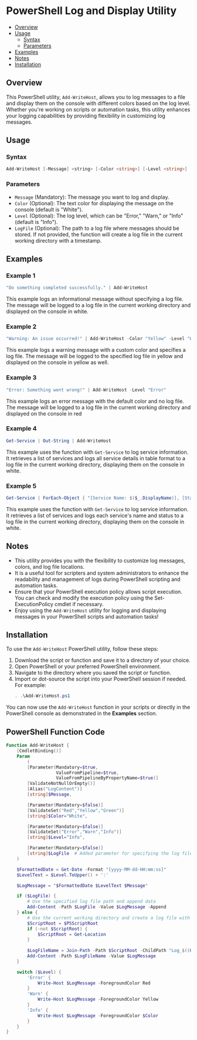 # PowerShell Log and Display Utility

- [Overview](#overview)
- [Usage](#usage)
  - [Syntax](#syntax)
  - [Parameters](#parameters)
- [Examples](#examples)
- [Notes](#notes)
- [Installation](#installation)

## Overview

This PowerShell utility, `Add-WriteHost`, allows you to log messages to a file and display them on the console with different colors based on the log level. Whether you're working on scripts or automation tasks, this utility enhances your logging capabilities by providing flexibility in customizing log messages.

## Usage

### Syntax

```powershell
Add-WriteHost [-Message] <string> [-Color <string>] [-Level <string>] [-LogFile <string>]
```
### Parameters

- `Message` (Mandatory): The message you want to log and display.
- `Color` (Optional): The text color for displaying the message on the console (default is "White").
- `Level` (Optional): The log level, which can be "Error," "Warn," or "Info" (default is "Info").
- `LogFile` (Optional): The path to a log file where messages should be stored. If not provided, the function will create a log file in the current working directory with a timestamp.

## Examples
### Example 1

```powershell
"Do something completed successfully." | Add-WriteHost
```
This example logs an informational message without specifying a log file. The message will be logged to a log file in the current working directory and displayed on the console in white.

### Example 2
```powershell
"Warning: An issue occurred!" | Add-WriteHost -Color "Yellow" -Level "Warn" -LogFile "C:\Logs\MyScript.log"
```
This example logs a warning message with a custom color and specifies a log file. The message will be logged to the specified log file in yellow and displayed on the console in yellow as well.

### Example 3
```powershell
"Error: Something went wrong!" | Add-WriteHost -Level "Error"
```
This example logs an error message with the default color and no log file. The message will be logged to a log file in the current working directory and displayed on the console in red

### Example 4
```powershell
Get-Service | Out-String | Add-WriteHost
```
This example uses the function with `Get-Service` to log service information. It retrieves a list of services and logs all service details in table format to a log file in the current working directory, displaying them on the console in white.
### Example 5
```powershell
Get-Service | ForEach-Object { "[Service Name: $($_.DisplayName)], [Status: $($_.Status)]" | Add-WriteHost }
```
This example uses the function with `Get-Service` to log service information. It retrieves a list of services and logs each service's name and status to a log file in the current working directory, displaying them on the console in white.
## Notes
- This utility provides you with the flexibility to customize log messages, colors, and log file locations.
- It is a useful tool for scripters and system administrators to enhance the readability and management of logs during PowerShell scripting and automation tasks.
- Ensure that your PowerShell execution policy allows script execution. You can check and modify the execution policy using the Set-ExecutionPolicy cmdlet if necessary.
- Enjoy using the `Add-WriteHost` utility for logging and displaying messages in your PowerShell scripts and automation tasks!

## Installation

To use the `Add-WriteHost` PowerShell utility, follow these steps:

1. Download the script or function and save it to a directory of your choice.
2. Open PowerShell or your preferred PowerShell environment.
3. Navigate to the directory where you saved the script or function.
4. Import or dot-source the script into your PowerShell session if needed. For example:
   ```powershell
   . .\Add-WriteHost.ps1
    ```
You can now use the `Add-WriteHost` function in your scripts or directly in the PowerShell console as demonstrated in the **Examples** section.

## PowerShell Function Code

```powershell
Function Add-WriteHost {
    [CmdletBinding()] 
    Param 
        ( 
        [Parameter(Mandatory=$true, 
                   ValueFromPipeline=$true,
                   ValueFromPipelineByPropertyName=$true)] 
        [ValidateNotNullOrEmpty()] 
        [Alias("LogContent")] 
        [string]$Message, 

        [Parameter(Mandatory=$false)] 
        [ValidateSet("Red","Yellow","Green")] 
        [string]$Color="White",

        [Parameter(Mandatory=$false)] 
        [ValidateSet("Error","Warn","Info")] 
        [string]$Level="Info",

        [Parameter(Mandatory=$false)]
        [string]$LogFile  # Added parameter for specifying the log file path
    )

    $FormattedDate = Get-Date -Format "[yyyy-MM-dd-HH:mm:ss]"
    $LevelText = $Level.ToUpper() + ':'

    $LogMessage = "$FormattedDate $LevelText $Message"

    if ($LogFile) {
        # Use the specified log file path and append data
        Add-Content -Path $LogFile -Value $LogMessage -Append
    } else {
        # Use the current working directory and create a log file with a timestamp
        $ScriptRoot = $PSScriptRoot
        if (-not $ScriptRoot) {
            $ScriptRoot = Get-Location
        }
        
        $LogFileName = Join-Path -Path $ScriptRoot -ChildPath "Log_$((Get-Date -Format 'yyyyMMdd').ToString()).log"
        Add-Content -Path $LogFileName -Value $LogMessage
    }

    switch ($Level) { 
        'Error' {
            Write-Host $LogMessage -ForegroundColor Red
        } 
        'Warn' { 
            Write-Host $LogMessage -ForegroundColor Yellow
        } 
        'Info' { 
            Write-Host $LogMessage -ForegroundColor $Color
        } 
    } 
}
